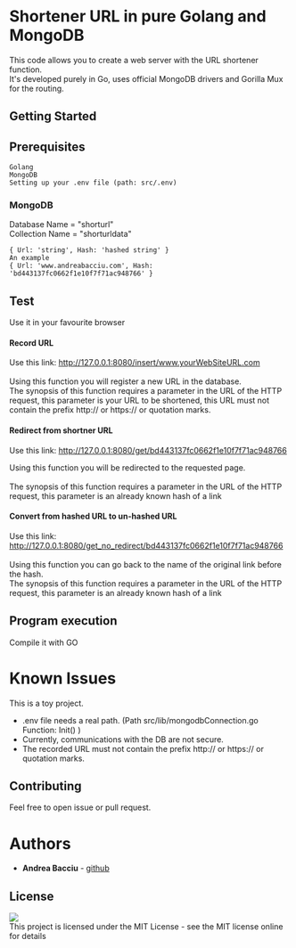 # Shortener URL in pure Golang and MongoDB

This code allows you to create a web server with the URL shortener function. <br>
It's developed purely in Go, uses official MongoDB drivers and Gorilla Mux for the routing.

## Getting Started

## Prerequisites
```
Golang
MongoDB
Setting up your .env file (path: src/.env)
```
### MongoDB
Database Name = "shorturl" <br>
Collection Name = "shorturldata"
```
{ Url: 'string', Hash: 'hashed string' }
An example
{ Url: 'www.andreabacciu.com', Hash: 'bd443137fc0662f1e10f7f71ac948766' }
```

## Test

Use it in your favourite browser

#### Record URL
Use this link: http://127.0.0.1:8080/insert/www.yourWebSiteURL.com <br>
<br>
Using this function you will register a new URL in the database. <br>
The synopsis of this function requires a parameter in the URL of the HTTP request, this parameter 
is your URL to be shortened, this URL must not contain the prefix http:// or https:// or 
quotation marks.
#### Redirect from shortner URL
Use this link: http://127.0.0.1:8080/get/bd443137fc0662f1e10f7f71ac948766 <br>

Using this function you will be redirected to the requested page.<br>
<br>
The synopsis of this function requires a parameter in the URL of the HTTP request, this parameter is an already known hash of a link

#### Convert from hashed URL to un-hashed URL 
Use this link: http://127.0.0.1:8080/get_no_redirect/bd443137fc0662f1e10f7f71ac948766 <br>
<br>
Using this function you can go back to the name of the original link before the hash. <br>
The synopsis of this function requires a parameter in the URL of the HTTP request, this parameter is an already known hash of a link

## Program execution

Compile it with GO

# Known Issues
This is a toy project.
* .env file needs a real path. (Path src/lib/mongodbConnection.go Function: Init() )
* Currently, communications with the DB are not secure.
* The recorded URL must not contain the prefix http:// or https:// or 
quotation marks.
## Contributing
Feel free to open issue or pull request.
# Authors

* **Andrea Bacciu**  - [github](https://github.com/andreabac3)

## License
[![](https://img.shields.io/npm/l/unique-names-generator.svg)](https://github.com/andreasonny83/unique-names-generator/blob/master/LICENSE) <br>
This project is licensed under the MIT License - see the MIT license online for details
